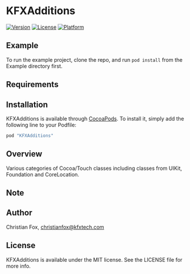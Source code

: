 # KFXAdditions

[![Version](https://img.shields.io/cocoapods/v/KFXAdditions.svg?style=flat)](http://cocoapods.org/pods/KFXAdditions)
[![License](https://img.shields.io/cocoapods/l/KFXAdditions.svg?style=flat)](http://cocoapods.org/pods/KFXAdditions)
[![Platform](https://img.shields.io/cocoapods/p/KFXAdditions.svg?style=flat)](http://cocoapods.org/pods/KFXAdditions)

## Example

To run the example project, clone the repo, and run `pod install` from the Example directory first.

## Requirements

## Installation

KFXAdditions is available through [CocoaPods](http://cocoapods.org). To install
it, simply add the following line to your Podfile:

```ruby
pod "KFXAdditions"
```

## Overview

Various categories of Cocoa/Touch classes including classes from UIKit, Foundation and CoreLocation.


## Note

## Author

Christian Fox, christianfox@kfxtech.com

## License

KFXAdditions is available under the MIT license. See the LICENSE file for more info.
